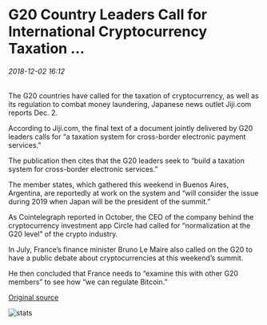 # G20 Country Leaders Call for International Cryptocurrency Taxation ...

###### 2018-12-02 16:12

The G20 countries have called for the taxation of cryptocurrency, as well as its regulation to combat money laundering, Japanese news outlet Jiji.com reports Dec. 2.

According to Jiji.com, the final text of a document jointly delivered by G20 leaders calls for “a taxation system for cross-border electronic payment services.”

The publication then cites that the G20 leaders seek to “build a taxation system for cross-border electronic services.”

The member states, which gathered this weekend in Buenos Aires, Argentina, are reportedly at work on the system and “will consider the issue during 2019 when Japan will be the president of the summit.”

As Cointelegraph reported in October, the CEO of the company behind the cryptocurrency investment app Circle had called for “normalization at the G20 level” of the crypto industry.

In July, France’s finance minister Bruno Le Maire also called on the G20 to have a public debate about cryptocurrencies at this weekend’s summit.

He then concluded that France needs to “examine this with other G20 members” to see how “we can regulate Bitcoin.”

[Original source](https://cointelegraph.com/news/g20-country-leaders-call-for-international-cryptocurrency-taxation)

![stats](https://c.statcounter.com/11760860/0/a89fa40b/1/ "stats")